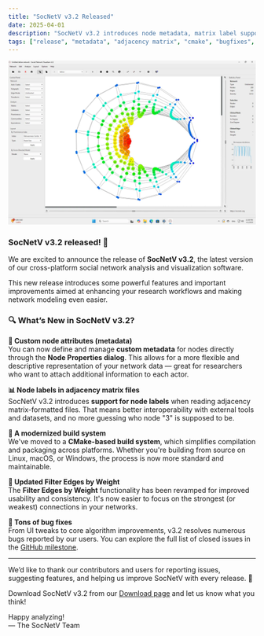 ```yaml
---
title: "SocNetV v3.2 Released"
date: 2025-04-01
description: "SocNetV v3.2 introduces node metadata, matrix label support, a new CMake build system, and many fixes."
tags: ["release", "metadata", "adjacency matrix", "cmake", "bugfixes", "qt"]
---
```


![SocNetV v3.2 Screenshot](/data/uploads/screenshots/32/socnetv-32-windows-11.webp)

### SocNetV v3.2 released! 🎉

We are excited to announce the release of **SocNetV v3.2**, the latest version of our cross-platform social network analysis and visualization software.

This new release introduces some powerful features and important improvements aimed at enhancing your research workflows and making network modeling even easier.

### 🔍 What’s New in SocNetV v3.2?

**🧩 Custom node attributes (metadata)**  
You can now define and manage **custom metadata** for nodes directly through the **Node Properties dialog**. This allows for a more flexible and descriptive representation of your network data — great for researchers who want to attach additional information to each actor.

**📊 Node labels in adjacency matrix files**  
SocNetV v3.2 introduces **support for node labels** when reading adjacency matrix-formatted files. That means better interoperability with external tools and datasets, and no more guessing who node "3" is supposed to be.

**🔧 A modernized build system**  
We've moved to a **CMake-based build system**, which simplifies compilation and packaging across platforms. Whether you're building from source on Linux, macOS, or Windows, the process is now more standard and maintainable.

**🎯 Updated Filter Edges by Weight**  
The **Filter Edges by Weight** functionality has been revamped for improved usability and consistency. It's now easier to focus on the strongest (or weakest) connections in your networks.

**🐛 Tons of bug fixes**  
From UI tweaks to core algorithm improvements, v3.2 resolves numerous bugs reported by our users. You can explore the full list of closed issues in the [GitHub milestone](https://github.com/socnetv/app/issues?q=is%3Aissue+state%3Aclosed+milestone%3A3.2).

---

We’d like to thank our contributors and users for reporting issues, suggesting features, and helping us improve SocNetV with every release. 🙏

Download SocNetV v3.2 from our [Download page](https://socnetv.org/download/) and let us know what you think!

Happy analyzing!  
— The SocNetV Team
